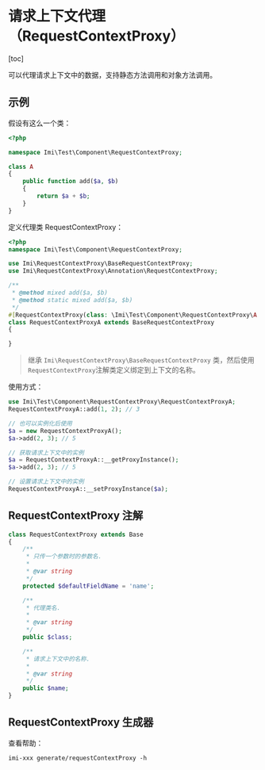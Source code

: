 # 请求上下文代理（RequestContextProxy）

[toc]

可以代理请求上下文中的数据，支持静态方法调用和对象方法调用。

## 示例

假设有这么一个类：

```php
<?php

namespace Imi\Test\Component\RequestContextProxy;

class A
{
    public function add($a, $b)
    {
        return $a + $b;
    }
}

```

定义代理类 RequestContextProxy：

```php
<?php
namespace Imi\Test\Component\RequestContextProxy;

use Imi\RequestContextProxy\BaseRequestContextProxy;
use Imi\RequestContextProxy\Annotation\RequestContextProxy;

/**
 * @method mixed add($a, $b)
 * @method static mixed add($a, $b)
 */
#[RequestContextProxy(class: \Imi\Test\Component\RequestContextProxy\A::class, name: 'testRequestContextProxyA')]
class RequestContextProxyA extends BaseRequestContextProxy
{

}

```

> 继承 `Imi\RequestContextProxy\BaseRequestContextProxy` 类，然后使用`RequestContextProxy`注解类定义绑定到上下文的名称。

使用方式：

```php
use Imi\Test\Component\RequestContextProxy\RequestContextProxyA;
RequestContextProxyA::add(1, 2); // 3

// 也可以实例化后使用
$a = new RequestContextProxyA();
$a->add(2, 3); // 5

// 获取请求上下文中的实例
$a = RequestContextProxyA::__getProxyInstance();
$a->add(2, 3); // 5

// 设置请求上下文中的实例
RequestContextProxyA::__setProxyInstance($a);
```

## RequestContextProxy 注解

```php
class RequestContextProxy extends Base
{
    /**
     * 只传一个参数时的参数名.
     *
     * @var string
     */
    protected $defaultFieldName = 'name';

    /**
     * 代理类名.
     *
     * @var string
     */
    public $class;

    /**
     * 请求上下文中的名称.
     *
     * @var string
     */
    public $name;
}
```

## RequestContextProxy 生成器

查看帮助：

`imi-xxx generate/requestContextProxy -h`
